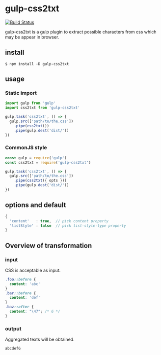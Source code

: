 # gulp-css2txt

[![Build Status](https://travis-ci.org/KamataRyo/gulp-css2txt.svg?branch=master)](https://travis-ci.org/KamataRyo/gulp-css2txt)

gulp-css2txt is a gulp plugin to extract possible characters from css which may be appear in browser.

## install

```shell
$ npm install -D gulp-css2txt
```

## usage

### Static import

```javascript
import gulp from 'gulp'
import css2txt from 'gulp-css2txt'

gulp.task('css2txt', () => {
  gulp.src(['path/to/the.css'])
    .pipe(css2txt())
    .pipe(gulp.dest('dist/'))
})
```

### CommonJS style

```javascript
const gulp = require('gulp')
const css2txt = require('gulp-css2txt')

gulp.task('css2txt', () => {
  gulp.src(['path/to/the.css'])
    .pipe(css2txt({ opts }))
    .pipe(gulp.dest('dist/'))
})
```

## options and default

```javascript
{
  'content'   : true,  // pick content property
  'listStyle' : false  // pick list-style-type property
}
```

## Overview of transformation

### input

CSS is acceptable as input.

```css
.foo::before {
  content: 'abc'
}
.bar::before {
  content: 'def'
}
.baz::after {
  content: "\47"; /* G */
}
```

### output

Aggregated texts will be obtained.

```text
abcdefG
```
